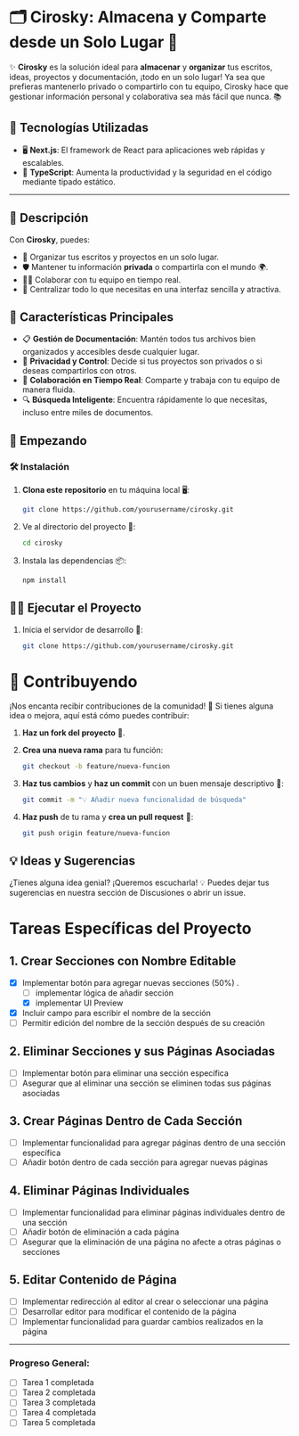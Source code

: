 # 🗂️ Cirosky: Almacena y Comparte desde un Solo Lugar 🚀

✨ **Cirosky** es la solución ideal para **almacenar** y **organizar** tus escritos, ideas, proyectos y documentación, ¡todo en un solo
lugar! Ya sea que prefieras mantenerlo privado o compartirlo con tu equipo, Cirosky hace que gestionar información personal y colaborativa
sea más fácil que nunca. 📚

## 🚀 Tecnologías Utilizadas

- 🖥️ **Next.js**: El framework de React para aplicaciones web rápidas y escalables.
- 📘 **TypeScript**: Aumenta la productividad y la seguridad en el código mediante tipado estático.

---

## 🌟 Descripción

Con **Cirosky**, puedes:

- 📝 Organizar tus escritos y proyectos en un solo lugar.
- 🛡️ Mantener tu información **privada** o compartirla con el mundo 🌍.
- 👨‍💻 Colaborar con tu equipo en tiempo real.
- 📂 Centralizar todo lo que necesitas en una interfaz sencilla y atractiva.

## 🎯 Características Principales

- 📋 **Gestión de Documentación**: Mantén todos tus archivos bien organizados y accesibles desde cualquier lugar.
- 🔐 **Privacidad y Control**: Decide si tus proyectos son privados o si deseas compartirlos con otros.
- 🤝 **Colaboración en Tiempo Real**: Comparte y trabaja con tu equipo de manera fluida.
- 🔍 **Búsqueda Inteligente**: Encuentra rápidamente lo que necesitas, incluso entre miles de documentos.

## 🚀 Empezando

### 🛠️ Instalación

1. **Clona este repositorio** en tu máquina local 🖥️:
   ```bash
   git clone https://github.com/yourusername/cirosky.git
   ```
2. Ve al directorio del proyecto 📂:

   ```bash
   cd cirosky
   ```

3. Instala las dependencias 📦:

   ```bash
   npm install

   ```

## 🧑‍💻 Ejecutar el Proyecto

1. Inicia el servidor de desarrollo 🚀:
   ```bash
   git clone https://github.com/yourusername/cirosky.git
   ```

# 🤝 Contribuyendo

¡Nos encanta recibir contribuciones de la comunidad! 🌟 Si tienes alguna idea o mejora, aquí está cómo puedes contribuir:

1. **Haz un fork del proyecto** 🍴.

2. **Crea una nueva rama** para tu función:

   ```bash
   git checkout -b feature/nueva-funcion
   ```

3. **Haz tus cambios** y **haz un commit** con un buen mensaje descriptivo 💪:

   ```bash
   git commit -m "💡 Añadir nueva funcionalidad de búsqueda"
   ```

4. **Haz push** de tu rama y **crea un pull request** 🚀:
   ```bash
   git push origin feature/nueva-funcion
   ```

## 💡 Ideas y Sugerencias

¿Tienes alguna idea genial? ¡Queremos escucharla! 💡 Puedes dejar tus sugerencias en nuestra sección de Discusiones o abrir un issue.

# Tareas Específicas del Proyecto

## 1. Crear Secciones con Nombre Editable

- [x] Implementar botón para agregar nuevas secciones (50%) .
  - [ ] implementar lógica de añadir sección
  - [x] implementar UI Preview
- [x] Incluir campo para escribir el nombre de la sección
- [ ] Permitir edición del nombre de la sección después de su creación

## 2. Eliminar Secciones y sus Páginas Asociadas

- [ ] Implementar botón para eliminar una sección específica
- [ ] Asegurar que al eliminar una sección se eliminen todas sus páginas asociadas

## 3. Crear Páginas Dentro de Cada Sección

- [ ] Implementar funcionalidad para agregar páginas dentro de una sección específica
- [ ] Añadir botón dentro de cada sección para agregar nuevas páginas

## 4. Eliminar Páginas Individuales

- [ ] Implementar funcionalidad para eliminar páginas individuales dentro de una sección
- [ ] Añadir botón de eliminación a cada página
- [ ] Asegurar que la eliminación de una página no afecte a otras páginas o secciones

## 5. Editar Contenido de Página

- [ ] Implementar redirección al editor al crear o seleccionar una página
- [ ] Desarrollar editor para modificar el contenido de la página
- [ ] Implementar funcionalidad para guardar cambios realizados en la página

---

### Progreso General:

- [ ] Tarea 1 completada
- [ ] Tarea 2 completada
- [ ] Tarea 3 completada
- [ ] Tarea 4 completada
- [ ] Tarea 5 completada
